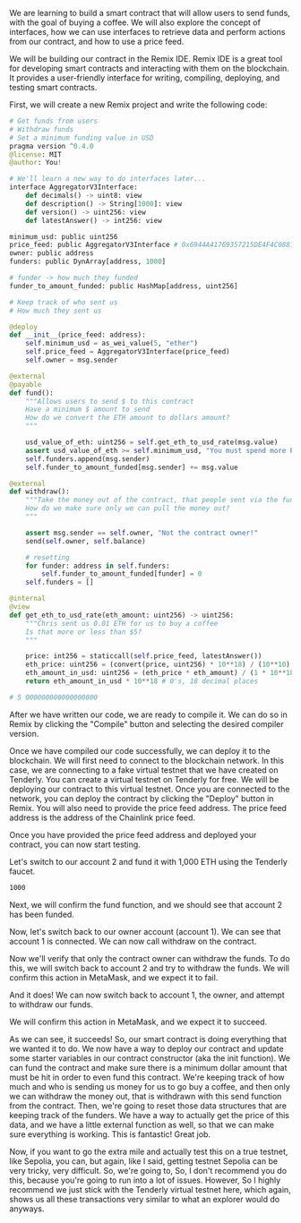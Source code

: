 We are learning to build a smart contract that will allow users to send funds, with the goal of buying a coffee. We will also explore the concept of interfaces, how we can use interfaces to retrieve data and perform actions from our contract, and how to use a price feed.

We will be building our contract in the Remix IDE. Remix IDE is a great tool for developing smart contracts and interacting with them on the blockchain. It provides a user-friendly interface for writing, compiling, deploying, and testing smart contracts.

First, we will create a new Remix project and write the following code:

```python
# Get funds from users
# Withdraw funds
# Set a minimum funding value in USD
pragma version ^0.4.0
@license: MIT
@author: You!

# We'll learn a new way to do interfaces later...
interface AggregatorV3Interface:
    def decimals() -> uint8: view
    def description() -> String[1000]: view
    def version() -> uint256: view
    def latestAnswer() -> int256: view

minimum_usd: public uint256
price_feed: public AggregatorV3Interface # 0x6944A41769357215DE4F4C0881f1f309a0DC325306 sepolia
owner: public address
funders: public DynArray[address, 1000]

# funder -> how much they funded
funder_to_amount_funded: public HashMap[address, uint256]

# Keep track of who sent us
# How much they sent us

@deploy
def __init__(price_feed: address):
    self.minimum_usd = as_wei_value(5, "ether")
    self.price_feed = AggregatorV3Interface(price_feed)
    self.owner = msg.sender

@external
@payable
def fund():
    """Allows users to send $ to this contract
    Have a minimum $ amount to send
    How do we convert the ETH amount to dollars amount?
    """

    usd_value_of_eth: uint256 = self.get_eth_to_usd_rate(msg.value)
    assert usd_value_of_eth >= self.minimum_usd, "You must spend more ETH!"
    self.funders.append(msg.sender)
    self.funder_to_amount_funded[msg.sender] += msg.value

@external
def withdraw():
    """Take the money out of the contract, that people sent via the fund function.
    How do we make sure only we can pull the money out?
    """

    assert msg.sender == self.owner, "Not the contract owner!"
    send(self.owner, self.balance)

    # resetting
    for funder: address in self.funders:
        self.funder_to_amount_funded[funder] = 0
    self.funders = []

@internal
@view
def get_eth_to_usd_rate(eth_amount: uint256) -> uint256:
    """Chris sent us 0.01 ETH for us to buy a coffee
    Is that more or less than $5?
    """

    price: int256 = staticcall(self.price_feed, latestAnswer())
    eth_price: uint256 = (convert(price, uint256) * 10**18) / (10**10)
    eth_amount_in_usd: uint256 = (eth_price * eth_amount) / (1 * 10**18)
    return eth_amount_in_usd * 10**18 # 0's, 18 decimal places

# 5 000000000000000000
```

After we have written our code, we are ready to compile it. We can do so in Remix by clicking the "Compile" button and selecting the desired compiler version.

Once we have compiled our code successfully, we can deploy it to the blockchain. We will first need to connect to the blockchain network. In this case, we are connecting to a fake virtual testnet that we have created on Tenderly. You can create a virtual testnet on Tenderly for free. We will be deploying our contract to this virtual testnet. Once you are connected to the network, you can deploy the contract by clicking the "Deploy" button in Remix. You will also need to provide the price feed address. The price feed address is the address of the Chainlink price feed.

Once you have provided the price feed address and deployed your contract, you can now start testing.

Let's switch to our account 2 and fund it with 1,000 ETH using the Tenderly faucet.

```bash
1000
```

Next, we will confirm the fund function, and we should see that account 2 has been funded.

Now, let's switch back to our owner account (account 1). We can see that account 1 is connected. We can now call withdraw on the contract.

Now we'll verify that only the contract owner can withdraw the funds. To do this, we will switch back to account 2 and try to withdraw the funds. We will confirm this action in MetaMask, and we expect it to fail.

And it does! We can now switch back to account 1, the owner, and attempt to withdraw our funds.

We will confirm this action in MetaMask, and we expect it to succeed.

As we can see, it succeeds! So, our smart contract is doing everything that we wanted it to do. We now have a way to deploy our contract and update some starter variables in our contract constructor (aka the init function). We can fund the contract and make sure there is a minimum dollar amount that must be hit in order to even fund this contract. We're keeping track of how much and who is sending us money for us to go buy a coffee, and then only we can withdraw the money out, that is withdrawn with this send function from the contract. Then, we're going to reset those data structures that are keeping track of the funders. We have a way to actually get the price of this data, and we have a little external function as well, so that we can make sure everything is working. This is fantastic! Great job.

Now, if you want to go the extra mile and actually test this on a true testnet, like Sepolia, you can, but again, like I said, getting testnet Sepolia can be very tricky, very difficult. So, we're going to, So, I don't recommend you do this, because you're going to run into a lot of issues. However, So I highly recommend we just stick with the Tenderly virtual testnet here, which again, shows us all these transactions very similar to what an explorer would do anyways.
